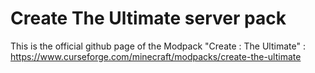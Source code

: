 # Create The Ultimate server pack
 This is the official github page of the Modpack "Create : The Ultimate" : https://www.curseforge.com/minecraft/modpacks/create-the-ultimate

